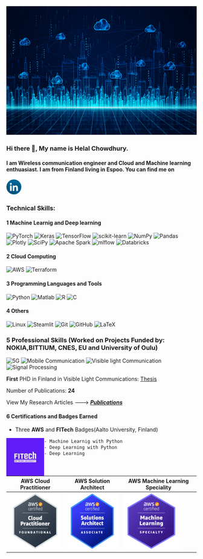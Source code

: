 <img src="https://github.com/Helal-Chowdhury/Helal-Chowdhury/blob/main/BANER.png" width="1000" height="340">

### Hi there 👋, My name is Helal Chowdhury. 
#### I am Wireless communication engineer and Cloud and Machine learning enthuasiast. I am from Finland living in Espoo. You can find me on
<p align="left">
<a href="https://www.linkedin.com/in/helal-ch"><img alt="LinkedIn" title="LinkedIn" height="40" width="40" src="https://github.com/Helal-Chowdhury/Helal-Chowdhury/blob/main/linkedin-circle-logo-16618.svg"></a>
</p> 


### Technical Skills: 
#### 1 Machine Learnig and Deep learning
![PyTorch](https://img.shields.io/badge/PyTorch-%23EE4C2C.svg?style=for-the-badge&logo=PyTorch&logoColor=white)
 ![Keras](https://img.shields.io/badge/Keras-%23D00000.svg?style=for-the-badge&logo=Keras&logoColor=white)
 ![TensorFlow](https://img.shields.io/badge/TensorFlow-%23FF6F00.svg?style=for-the-badge&logo=TensorFlow&logoColor=white)
 ![scikit-learn](https://img.shields.io/badge/scikit--learn-%23F7931E.svg?style=for-the-badge&logo=scikit-learn&logoColor=white) 
 ![NumPy](https://img.shields.io/badge/numpy-%23013243.svg?style=for-the-badge&logo=numpy&logoColor=white)
 ![Pandas](https://img.shields.io/badge/pandas-%23150458.svg?style=for-the-badge&logo=pandas&logoColor=white)
 ![Plotly](https://img.shields.io/badge/Plotly-%233F4F75.svg?style=for-the-badge&logo=plotly&logoColor=white)
 ![SciPy](https://img.shields.io/badge/SciPy-%230C55A5.svg?style=for-the-badge&logo=scipy&logoColor=%white)
 ![Apache Spark](https://img.shields.io/badge/apache-%23D42029.svg?style=for-the-badge&logo=apache&logoColor=white)
 ![mlflow](https://img.shields.io/badge/mlflow-%23d9ead3.svg?style=for-the-badge&logo=numpy&logoColor=blue)
 ![Databricks](https://a11ybadges.com/badge?logo=databricks)
 
 
 
 #### 2 Cloud Computing 
 ![AWS](https://img.shields.io/badge/AWS-%23FF9900.svg?style=for-the-badge&logo=amazon-aws&logoColor=white)
![Terraform](https://img.shields.io/badge/terraform-%235835CC.svg?style=for-the-badge&logo=terraform&logoColor=white)
  #### 3 Programming Languages and Tools
![Python](https://img.shields.io/badge/python-3670A0?style=for-the-badge&logo=python&logoColor=ffdd54)
![Matlab](https://img.shields.io/badge/MATLAB-blueviolet)
![R](https://img.shields.io/badge/r-%23276DC3.svg?style=for-the-badge&logo=r&logoColor=white)
![C](https://img.shields.io/badge/c-%2300599C.svg?style=for-the-badge&logo=c&logoColor=white)

 #### 4 Others
![Linux](https://img.shields.io/badge/Linux-FCC624?style=for-the-badge&logo=linux&logoColor=black)
![Steamlit](https://img.shields.io/badge/STREAMLIT-blueviolet)
![Git](https://img.shields.io/badge/git-%23F05033.svg?style=for-the-badge&logo=git&logoColor=white)
![GitHub](https://img.shields.io/badge/github-%23121011.svg?style=for-the-badge&logo=github&logoColor=white)
![LaTeX](https://img.shields.io/badge/latex-%23008080.svg?style=for-the-badge&logo=latex&logoColor=white)
 
 ### 5 Professional Skills (Worked on Projects Funded by: NOKIA,BITTIUM, CNES, EU and University of Oulu)
 ![5G](https://img.shields.io/badge/5G-blue)
 ![Mobile Communication](https://img.shields.io/badge/Mobile-Communication-blue)
 ![Visible light Communication](https://img.shields.io/badge/VisibleLight-Communications-blue)
 ![Signal Processing](https://img.shields.io/badge/Signal-Processing-blue)
 
 **First** PHD in Finland in Visible Light Communications: [Thesis](http://jultika.oulu.fi/files/isbn9789526213620.pdf)
 
 Number of Publications: **24**
 
 View My Research Articles ---> [***Publications***](https://www.researchgate.net/profile/Helal-Chowdhury)



 




 
 #### 6 Certifications and Badges Earned
 - Three **AWS** and **FITech** Badges(Aalto University, Finland)
 

    
    
 
 <img align="left" width="100" height="100" src="https://github.com/Helal-Chowdhury/Helal-Chowdhury/blob/main/FITECH.jpeg">
    
    - Machine Learnig with Python
    - Deep Learning with Python
    - Deep Learning



| AWS Cloud Practitioner 	| AWS Solution Architect 	| AWS Machine Learning Speciality 	|
|---	|---	|---	|
|<img src="https://github.com/Helal-Chowdhury/Helal-Chowdhury/blob/main/image%203).png" width="150" height="150"> 	| <img src="https://github.com/Helal-Chowdhury/Helal-Chowdhury/blob/main/image2.png" width="150" height="150">  	|  <img src="https://github.com/Helal-Chowdhury/Helal-Chowdhury/blob/main/image.png" width="150" height="150"> 	|
